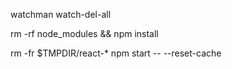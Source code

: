 watchman watch-del-all

rm -rf node_modules && npm install

rm -fr $TMPDIR/react-*
npm start -- --reset-cache